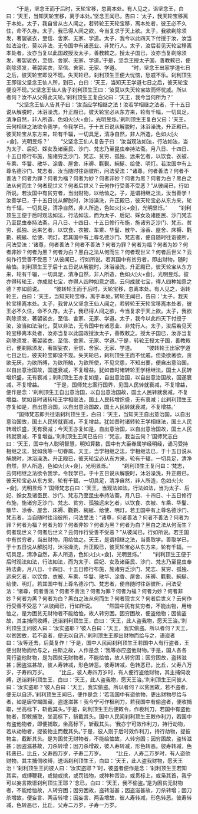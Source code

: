 <!-- { "loadSidebar": true } -->
　　“于是，坚念王而于后时，天轮宝移，忽离本处。有人见之，诣坚念王，白曰：‘天王，当知天轮宝移，离于本处。’坚念王闻已，告曰：‘太子，我天轮宝移离于本处。太子，我自曾从古人闻之，若转轮王天轮宝移，离本处者，彼王必不久住，命不久存。太子，我已得人间之欲，今当复求于天上欲。太子，我欲剃除须发，著袈裟衣，至信、舍家、无家、学道。太子，我今以此四天下付授于汝，汝当如法治化，莫以非法，无令国中有诸恶业、非梵行人。太子，汝后若见天轮宝移离本处者，汝亦当复以此国政授汝太子，善教敕之。授太子国已，汝亦当复剃除须发，著袈裟衣，至信、舍家、无家、学道。’于是，坚念王授太子国，善教敕已，便剃除须发，著袈裟衣，至信、舍家、无家、学道。
　　“时，坚念王出家学道七日之后，彼天轮宝即没不现。失天轮已，刹利顶生王便大忧恼，愁戚不乐。刹利顶生王即诣父坚念王仙人所，到已，白曰：‘天王，当知天王学道七日之后，彼天轮宝便没不现。’父坚念王仙人告子刹利顶生王曰：‘汝莫以失天轮宝故而怀忧戚。所以者何？汝不从父得此天轮。’刹利顶生王复白父曰：‘天王，我今当何所为？’
　　“父坚念王仙人告其子曰：‘汝当应学相继之法！汝若学相继之法者，于十五日说从解脱时，沐浴澡洗，升正殿已，彼天轮宝必从东方来，轮有千幅，一切具足，清净自然，非人所造，色如火[火+僉]，光明昱烁。’刹利顶生王复白父曰：‘天王，云何相继之法欲令我学，令我学已，于十五日说从解脱时，沐浴澡洗，升正殿已，彼天轮宝从东方来，轮有千辐，一切具足，清净自然，非人所造，色如火[火+僉]，光明昱烁？’
　　“父坚念王仙人复告子曰：‘汝当观法如法，行法如法，当为太子、后妃、婇女及诸臣民、沙门、梵志乃至昆虫奉持法斋。月八日、十四日、十五日修行布施，施诸穷乏沙门、梵志、贫穷、孤独、远来乞者，以饮食、衣被、车乘、华鬘、散华、涂香、屋舍、床褥、氍氀、綩綖、给使、明灯。若汝国中有上尊名德沙门、梵志者，汝当随时往诣彼所，问法受法：“诸尊，何者善法？何者不善法？何者为罪？何者为福？何者为妙？何者非妙？何者为黑？何者为白？黑白之法从何而生？何者现世义？何者后世义？云何作行受善不受恶？”从彼闻已，行如所说。若汝国中有贫穷者，当出财物，以给恤之。子，是谓相继之法，汝当善学！汝善学已，于十五日说从解脱时，沐浴澡洗，升正殿已，彼天轮宝必从东方来，轮有千辐，一切具足，清净自然，非人所造，色如火[火+僉]，光明昱烁。’
　　“刹利顶生王便于后时观法如法，行法如法，而为太子、后妃、婇女及诸臣民、沙门梵志乃至昆虫奉持法斋。月八日、十四日、十五日修行布施，施诸穷乏沙门、梵志、贫穷、孤独、远来乞者，以饮食、衣被、车乘、华鬘、散华、涂香、屋舍、床褥、氍氀、綩綖、给使、明灯。若其国中有上尊名德沙门、梵志者，便自随时往诣彼所，问法受法：‘诸尊，何者善法？何者不善法？何者为罪？何者为福？何者为妙？何者非妙？何者为黑？何者为白？黑白之法从何而生？何者现世义？何者后世义？云何作行受善不受恶？’从彼闻已，行如所说。若其国中有贫穷者，即出财物，随时给恤。刹利顶生王于后十五日说从解脱时，沐浴澡洗，升正殿已，彼天轮宝从东方来，轮有千辐，一切具足，清净自然，非人所造，色如火[火+僉]，光明昱烁。彼亦得转轮王，亦成就七宝，亦得人四种如意之德。云何成就七宝，得人四种如意之德？亦如前说。
　　“彼转轮王而于后时，天轮宝移，忽离本处。有人见之，诣转轮王，白曰：‘天王，当知天轮宝移，离于本处。’转轮王闻已，告曰：‘太子，我天轮宝移离本处。太子，我曾从父坚念王仙人闻之，若转轮王天轮宝移离本处者，彼王必不久住，命不久存。太子，我已得人间之欲，今当复求于天上欲。太子，我欲剃除须发，著袈裟衣，至信、舍家、无家、学道。太子，我今以此四天下付授于汝，汝当如法治化，莫以非法，无令国中有诸恶业、非梵行人。太子，汝后若见天轮宝移离本处者，汝亦当复以此国政授汝太子，善教敕之。授太子国已，汝亦当复剃除须发，著袈裟衣，至信、舍家、无家、学道。’于是，转轮王授太子国，善教敕已，便剃除须发，著袈娑衣，至信、舍家、无家、学道。
　　“彼转轮王出家学道七日之后，彼天轮宝即没不现。失天轮已，刹利顶生王而不忧戚，但染欲著欲，贪欲无厌，为欲所缚，为欲所触，为欲所使，不见灾患，不知出要，便自出意治国，以自出意治国故，国遂衰减，不复增益。犹如昔时诸转轮王学相继法，国土人民转增炽盛，无有衰减；刹利顶生王亦复如是，自出意治国，以自出意治国故，国遂衰减，不复增益。
　　“于是，国师梵志案行国界，见国人民转就衰减，不复增益，便作是念：‘刹利顶生王自出意治国，以自出意治国故，国土人民转就衰减，不复增益。犹如昔时诸转轮王学相继法，国土人民转增炽盛，无有衰减；此刹利顶生王亦复如是，自出意治国，以自出意治国故，国土人民转就衰减，不复增益。’
　　“国师梵志即共往诣刹利顶生王，白曰：‘天王，当知天王自出意治国，以自出意治国故，国土人民转就衰减，不复增益。犹如昔时诸转轮王学相继法，国土人民转增炽盛，无有衰减；今天王亦复如是，自出意治国，以自出意治国故，国土人民转就衰减，不复增益。’刹利顶生王闻已告曰：‘梵志，我当云何？’国师梵志白曰：‘天王，国中有人聪明智慧，明知算数，国中有大臣眷属学经明经，诵习受持相继之法，犹如我等一切眷属。天王，当学相继之法，学相继法已，于十五日说从解脱时，沐浴澡洗，升正殿已，彼天轮宝必从东方来，轮有千辐，一切具足，清净自然，非人所造，色如火[火+僉]，光明昱烁。’
　　“刹利顶生王复问曰：‘梵志，云何相继之法欲令我学，令我学已，于十五日说从解脱时，沐浴澡洗，升正殿已，彼天轮宝必从东方来，轮有千辐，一切具足，清净自然，非人所造，色如火[火+僉]，光明昱烁？’国师梵志白曰：‘天王，当观法如法，行法如法，当为太子、后妃、婇女及诸臣民、沙门、梵志乃至昆虫奉持法斋。月八日、十四日、十五日修行布施，施诸穷乏沙门、梵志、贫穷、孤独远来乞者，以饮食、衣被、车乘、华鬘、散华、涂香、屋舍、床褥、氍氀、綩綖、给使、明灯。若王国中有上尊名德沙门、梵志者，当自随时往诣彼所，问法受法：“诸尊，何者善法？何者不善法？何者为罪？何者为福？何者为妙？何者非妙？何者为黑？何者为白？黑白之法从何而生？何者现世义？何者后世义？云何作行受善不受恶？”从彼闻已，行如所说。若王国中有贫穷者，当出财物，用给恤之。天王，是谓相继之法，当善取学。善取学已，于十五日说从解脱时，沐浴澡洗，升正殿已，彼天轮宝必从东方来，轮有千辐，一切具足，清净自然，非人所造，色如火[火+僉]，光明昱烁。’
　　“刹利顶生王便于后时观法如法，行法如法，而为太子、后妃、女及诸臣民、沙门、梵志乃至昆虫奉持法斋。月八日、十四日、十五日修行布施，施诸穷乏沙门、梵志、贫穷、孤独、远来乞者，以饮食、衣被、车乘、华鬘、散华、涂香、屋舍、床褥、氍氀、綩綖、给使、明灯。若其国中有上尊名德沙门、梵志者，便自随时往诣彼所，问法受法：‘诸尊，何者善法？何者不善法？何者为罪？何者为福？何者为妙？何者非妙？何者为黑？何者为白？黑白之法从何而生？何者现世义？何者后世义？云何作行受善不受恶？’从彼闻已，行如所说。
　　“然国中民有贫穷者，不能出物，用给恤之，是为困贫无财物者不能给恤，故人转穷困。因穷困故，便盗他物；因偷盗故，其主捕伺收缚，送诣刹利顶生王，白曰：‘天王，此人盗我物，愿天王治。’刹利顶生王问彼人曰：‘汝实盗耶？’彼人白曰：‘天王，我实偷盗。所以者何？天王，以贫困故，若不盗者，便无以自济。’刹利顶生王即出财物而给与之，语盗者曰：‘汝等还去，后莫复作！’于是，国中人民闻刹利顶生王若国中人有行盗者，王便出财物而给与之，由斯之故，人作是念：‘我等亦应盗他财物。’于是，国人各各竞行盗他财物，是为困贫无财物者，不能给恤，故人转穷困；因穷困故，盗转滋甚；因盗滋甚故，彼人寿转减，形色转恶。彼寿转减，色转恶已，比丘，父寿八万岁，子寿四万岁。
　　“比丘，彼人寿四万岁时，有人便行盗他财物，其主捕伺收缚，送诣刹利顶生王，白曰：‘天王，此人盗我物，愿天王治。’刹利顶生王问彼人曰：‘汝实盗耶？’彼人白曰：‘天王，我实偷盗。所以者何？以贫困故，若不盗者，便无以自济。’刹利顶生王闻已，便作是念：‘若我国中有盗他物，更出财物尽给与者，如是唐空竭国藏，盗遂滋甚！我今宁可作极利刀，若我国中有偷盗者，便收捕取，坐高标下，斩截其头。’于是，刹利顶生王后便敕令，作极利刀，若国中有盗他物者，即敕捕取，坐高标下，斩截其头。国中人民闻刹利顶生王敕作利刀，若国中有盗他物者，即便捕取，坐高标下，斩截其头。‘我亦宁可效作利刀，持行劫物，若从劫物者，捉彼物主而截其头。’于是，彼人则于后时效作利刀，持行劫物，捉彼物主，截断其头。是为困贫无财物者，不能给恤故，人转穷困；因穷困故，盗转滋甚；因盗滋甚故，刀杀转增；因刀杀增故，彼人寿转减，形色转恶。彼寿转减，色转恶已，比丘，父寿四万岁，子寿二万岁。
　　“比丘，人寿二万岁时，有人盗他财物，其主捕伺收缚，送诣刹利顶生王，白曰：‘天王，此人盗我财物，愿天王治！’刹利顶生王问彼人曰：‘汝实盗耶？’时，彼盗者便作是念：‘刹利顶生王若知其实，或缚鞭我，或抛或摈，或罚钱物，或种种苦治，或贯标上，或枭其首，我宁可以妄言欺诳刹利顶生王耶？’念已，白曰：‘天王，我不偷盗。’是为困贫无财物者，不能给恤故，人转穷困；因穷困故，盗转滋甚；因盗滋甚故，刀杀转增；因刀杀增故，便妄言、两舌转增；因妄言、两舌增故，彼人寿转减，形色转恶。彼寿转减，色转恶已，比丘，父寿二万岁，子寿一万岁。
